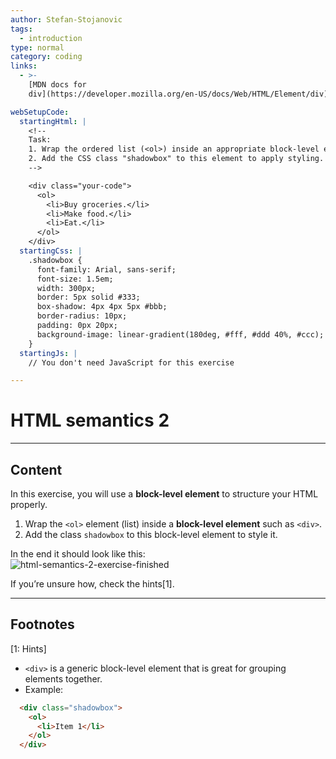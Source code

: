 ```yaml
---
author: Stefan-Stojanovic
tags:
  - introduction
type: normal
category: coding
links:
  - >-
    [MDN docs for
    div](https://developer.mozilla.org/en-US/docs/Web/HTML/Element/div){website}

webSetupCode:
  startingHtml: |
    <!-- 
    Task:
    1. Wrap the ordered list (<ol>) inside an appropriate block-level element.
    2. Add the CSS class "shadowbox" to this element to apply styling.
    -->

    <div class="your-code">
      <ol>
        <li>Buy groceries.</li>
        <li>Make food.</li>
        <li>Eat.</li>
      </ol>
    </div>
  startingCss: |
    .shadowbox {
      font-family: Arial, sans-serif;
      font-size: 1.5em;
      width: 300px;
      border: 5px solid #333;
      box-shadow: 4px 4px 5px #bbb;
      border-radius: 10px;
      padding: 0px 20px;
      background-image: linear-gradient(180deg, #fff, #ddd 40%, #ccc);
    }
  startingJs: |
    // You don't need JavaScript for this exercise

---
```


# HTML semantics 2

---

## Content

In this exercise, you will use a **block-level element** to structure your HTML properly.  

1. Wrap the `<ol>` element (list) inside a **block-level element** such as `<div>`.  
2. Add the class `shadowbox` to this block-level element to style it.  

In the end it should look like this:  
![html-semantics-2-exercise-finished](https://img.enkipro.com/34a0b23fa910b85e9c5ee420626af365.png)

If you’re unsure how, check the hints[1].

---

## Footnotes

[1: Hints]
- `<div>` is a generic block-level element that is great for grouping elements together.  
- Example:
```html
  <div class="shadowbox">
    <ol>
      <li>Item 1</li>
    </ol>
  </div>
```
